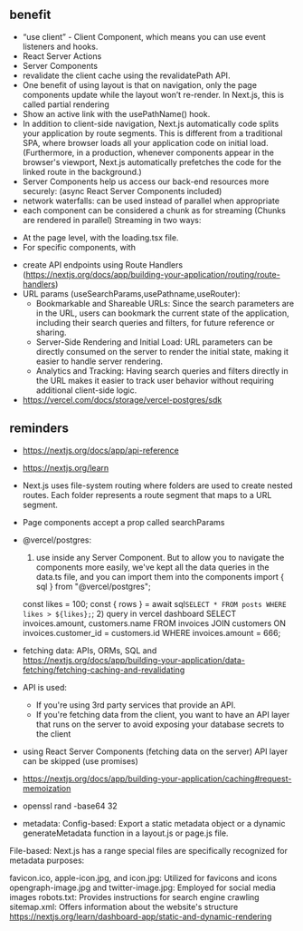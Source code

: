 ## benefit
* “use client” - Client Component, which means you can use event listeners and hooks.
* React Server Actions
* Server Components
* revalidate the client cache using the revalidatePath API.
* One benefit of using layout is that on navigation, only the page components update while the layout won’t re-render. In Next.js, this is called partial rendering
* Show an active link with the usePathName() hook.
* In addition to client-side navigation, Next.js automatically code splits your application by route segments. This is different from a traditional SPA, where browser loads all your application code on initial load.
(Furthermore, in a production, whenever <Link> components appear in the browser's viewport, Next.js automatically prefetches the code for the linked route in the background.)
* Server Components help us access our back-end resources more securely:
 (async React Server Components included)
* network waterfalls: can be used instead of parallel when appropriate
* each component can be considered a chunk as for streaming (Chunks are rendered in parallel)
Streaming in two ways:
 - At the page level, with the loading.tsx file.
 - For specific components, with <Suspense>
* create API endpoints using Route Handlers (https://nextjs.org/docs/app/building-your-application/routing/route-handlers)
* URL params (useSearchParams,usePathname,useRouter):
    - Bookmarkable and Shareable URLs: Since the search parameters are in the URL, users can bookmark the current state of the application, including their search queries and filters, for future reference or sharing.
    - Server-Side Rendering and Initial Load: URL parameters can be directly consumed on the server to render the initial state, making it easier to handle server rendering.
    - Analytics and Tracking: Having search queries and filters directly in the URL makes it easier to track user behavior without requiring additional client-side logic.
* https://vercel.com/docs/storage/vercel-postgres/sdk

## reminders
- https://nextjs.org/docs/app/api-reference
- https://nextjs.org/learn
- Next.js uses file-system routing where folders are used to create nested routes. Each folder represents a route segment that maps to a URL segment.
- Page components accept a prop called searchParams
-  @vercel/postgres:
    1) use inside any Server Component. But to allow you to navigate the components more easily, we've kept all the data queries in the data.ts file, and you can import them into the components
    import { sql } from "@vercel/postgres";

    const likes = 100;
    const { rows } = await sql`SELECT * FROM posts WHERE likes > ${likes};`;
    2) query in vercel dashboard
    SELECT invoices.amount, customers.name
    FROM invoices
    JOIN customers ON invoices.customer_id = customers.id
    WHERE invoices.amount = 666;
- fetching data: APIs, ORMs, SQL and https://nextjs.org/docs/app/building-your-application/data-fetching/fetching-caching-and-revalidating
- API is used:
    * If you're using 3rd party services that provide an API.
    * If you're fetching data from the client, you want to have an API layer that runs on the server to avoid exposing your database secrets to the client
- using React Server Components (fetching data on the server) API layer can be skipped (use promises)
- https://nextjs.org/docs/app/building-your-application/caching#request-memoization
- openssl rand -base64 32
- metadata:
Config-based: Export a static metadata object or a dynamic generateMetadata function in a layout.js or page.js file.

File-based: Next.js has a range special files are specifically recognized for metadata purposes:

favicon.ico, apple-icon.jpg, and icon.jpg: Utilized for favicons and icons
opengraph-image.jpg and twitter-image.jpg: Employed for social media images
robots.txt: Provides instructions for search engine crawling
sitemap.xml: Offers information about the website's structure
https://nextjs.org/learn/dashboard-app/static-and-dynamic-rendering